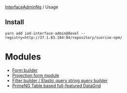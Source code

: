 [InterfaceAdminNg](../README.md) / Usage

## Install

```
yarn add iad-interface-admin@devel --registry=http://37.1.83.184:84/repository/sunrise-npm/
```

# Modules

* [Form builder](../projects/iad-interface-admin/form/src/lib/dynamic-form/README.md)
* [Projection form module](../projects/iad-interface-admin/form/src/lib/projection-form/README.md)
* [Filter builder / Elastic query string query builder](../projects/iad-interface-admin/filter/src/lib/README.md)
* [PrimeNG Table based full-featured DataGrid](../projects/iad-interface-admin/src/lib/iad-base-grid/README.md)

